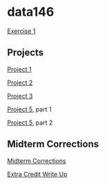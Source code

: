 # data146

[Exercise 1](exercise1.md)

## Projects
[Project 1](Project1.md)

[Project 2](Project2.md)

[Project 3](Project3.md)

[Project 5](project5pt1.md), part 1

[Project 5](project5pt2.md), part 2


## Midterm Corrections
[Midterm Corrections](corrections.md)

[Extra Credit Write Up](talk.md)
